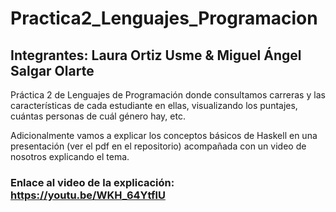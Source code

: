 # Practica2_Lenguajes_Programacion
## Integrantes: Laura Ortiz Usme & Miguel Ángel Salgar Olarte
Práctica 2 de Lenguajes de Programación donde consultamos carreras y las características de cada estudiante en ellas, visualizando los puntajes, cuántas personas de cuál género hay, etc.

Adicionalmente vamos a explicar los conceptos básicos de Haskell en una presentación (ver el pdf en el repositorio) acompañada con un video de nosotros explicando el tema.

### Enlace al video de la explicación: https://youtu.be/WKH_64YtflU
